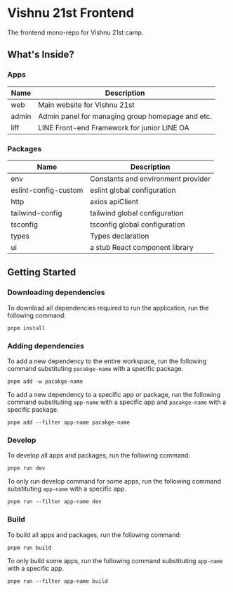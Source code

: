 # Vishnu 21st Frontend

The frontend mono-repo for Vishnu 21st camp.

## What's Inside?

### Apps

| Name  | Description                                      |
| ----- | ------------------------------------------------ |
| web   | Main website for Vishnu 21st                     |
| admin | Admin panel for managing group homepage and etc. |
| liff  | LINE Front-end Framework for junior LINE OA      |

### Packages

| Name                 | Description                        |
| -------------------- | ---------------------------------- |
| env                  | Constants and environment provider |
| eslint-config-custom | eslint global configuration        |
| http                 | axios apiClient                    |
| tailwind-config      | tailwind global configuration      |
| tsconfig             | tsconfig global configuration      |
| types                | Types declaration                  |
| ui                   | a stub React component library     |

## Getting Started

### Downloading dependencies

To download all dependencies required to run the application, run the following command:

```
pnpm install
```

### Adding dependencies

To add a new dependency to the entire workspace, run the following command substituting `pacakge-name` with a specific package.

```
pnpm add -w pacakge-name
```

To add a new dependency to a specific app or package, run the following command substituting `app-name` with a specific app and `pacakge-name` with a specific package.

```
pnpm add --filter app-name pacakge-name
```

### Develop

To develop all apps and packages, run the following command:

```
pnpm run dev
```

To only run develop command for some apps, run the following command substituting `app-name` with a specific app.

```
pnpm run --filter app-name dev
```

### Build

To build all apps and packages, run the following command:

```
pnpm run build
```

To only build some apps, run the following command substituting `app-name` with a specific app.

```
pnpm run --filter app-name build
```
